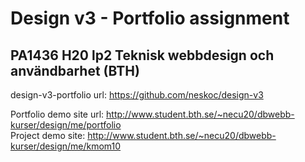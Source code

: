 # Design v3 - Portfolio assignment
## PA1436 H20 lp2 Teknisk webbdesign och användbarhet (BTH)
design-v3-portfolio
url: https://github.com/neskoc/design-v3

Portfolio demo site url: http://www.student.bth.se/~necu20/dbwebb-kurser/design/me/portfolio  
Project demo site: http://www.student.bth.se/~necu20/dbwebb-kurser/design/me/kmom10


